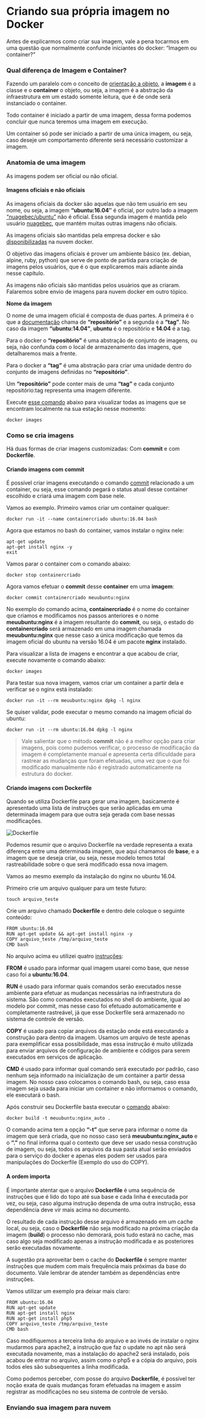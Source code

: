 # Criando sua própria imagem no Docker


Antes de explicarmos como criar sua imagem, vale a pena tocarmos em uma questão que normalmente confunde iniciantes do docker: “Imagem ou container?”

### Qual diferença de Imagem e Container?

Fazendo um paralelo com o conceito de [orientação a objeto](https://pt.wikipedia.org/wiki/Orienta%C3%A7%C3%A3o_a_objetos), a **imagem** é a classe e o **container** o objeto, ou seja, a imagem é a abstração da infraestrutura em um estado somente leitura, que é de onde será instanciado o container.

Todo container é iniciado a partir de uma imagem, dessa forma podemos concluir que nunca teremos uma imagem em execução.

Um container só pode ser iniciado a partir de uma única imagem, ou seja,  caso deseje um comportamento diferente será necessário customizar a imagem.

### Anatomia de uma imagem

As imagens podem ser oficial ou não oficial.

#### Imagens oficiais e não oficiais

As imagens oficiais da docker são aquelas que não tem usuário em seu nome, ou seja, a imagem **“ubuntu:16.04″** é oficial, por outro lado a imagem [“nuagebec/ubuntu”](https://hub.docker.com/r/nuagebec/ubuntu/) não é oficial. Essa segunda imagem é mantida pelo usuário [nuagebec](https://hub.docker.com/u/nuagebec/), que mantém muitas outras imagens não oficiais.

As imagens oficiais são mantidas pela empresa docker e são [disponibilizadas](https://hub.docker.com/explore/) na nuvem docker.

O objetivo das imagens oficiais é prover um ambiente básico (ex. debian, alpine, ruby, python) que serve de ponto de partida para criação de imagens pelos usuários, que é o que explicaremos mais adiante ainda nesse capítulo.

As imagens não oficiais são mantidas pelos usuários que as criaram. Falaremos sobre envio de imagens para nuvem docker em outro tópico.

**Nome da imagem**

O nome de uma imagem oficial é composta de duas partes. A primeira é o que a [documentação](https://docs.docker.com/engine/userguide/containers/dockerimages/) chama de **“repositório”** e a segunda é a **“tag”**. No caso da imagem **“ubuntu:14.04”**, **ubuntu** é o repositório e **14.04** é a tag.

Para o docker o **“repositório”** é uma abstração de conjunto de imagens, ou seja, não confunda com o local de armazenamento das imagens, que detalharemos mais a frente.

Para o docker a **“tag”** é uma abstração para criar uma unidade dentro do conjunto de imagens definidas no **“repositório”**.

Um **“repositório”** pode conter mais de uma **“tag”** e cada conjunto repositório:tag representa uma imagem diferente.

Execute [esse comando](https://docs.docker.com/engine/reference/commandline/images/) abaixo para visualizar todas as imagens que se encontram localmente na sua estação nesse momento:

```
docker images
```

### Como se cria imagens

Há duas formas de criar imagens customizadas: Com **commit** e com **Dockerfile**.

#### Criando imagens com commit

É possível criar imagens executando o comando [commit](https://docs.docker.com/engine/reference/commandline/commit/) relacionado a um container, ou seja, esse comando pegará o status atual desse container escolhido e criará uma imagem com base nele.

Vamos ao exemplo. Primeiro vamos criar um container qualquer:

```
docker run -it --name containercriado ubuntu:16.04 bash
```

Agora que estamos no bash do container, vamos instalar o nginx nele:

```
apt-get update
apt-get install nginx -y
exit
```

Vamos parar o container com o comando abaixo:

```
docker stop containercriado
```

Agora vamos efetuar o **commit** desse **container** em uma **imagem**:

```
docker commit containercriado meuubuntu:nginx
```

No exemplo do comando acima, **containercriado** é o nome do container que criamos e modificamos nos passos anteriores e o nome **meuubuntu:nginx** é a imagem resultante do **commit**, ou seja, o estado do **containercriado** será armazenado em uma imagem chamada **meuubuntu:nginx** que nesse caso a única modificação que temos da imagem oficial do ubuntu na versão 16.04 é um pacote **nginx** instalado.

Para visualizar a lista de imagens e encontrar a que acabou de criar, execute novamente o comando abaixo:

```
docker images
```

Para testar sua nova imagem, vamos criar um container a partir dela e verificar se o nginx está instalado:

```
docker run -it --rm meuubuntu:nginx dpkg -l nginx
```

Se quiser validar, pode executar o mesmo comando na imagem oficial do ubuntu:

```
docker run -it --rm ubuntu:16.04 dpkg -l nginx
```

> Vale salientar que o método **commit** não é a melhor opção para criar imagens, pois como pudemos verificar, o processo de modificação da imagem é completamente manual e apresenta certa dificuldade para rastrear as mudanças que foram efetuadas, uma vez que o que foi modificado manualmente não é registrado automaticamente na estrutura do docker.

#### Criando imagens com Dockerfile

Quando se utiliza Dockerfile para gerar uma imagem, basicamente é apresentado uma lista de instruções que serão aplicadas em uma determinada imagem para que outra seja gerada com base nessas modificações.

![Dockerfile](images/dockerfile.png)

Podemos resumir que o arquivo Dockerfile na verdade representa a exata diferença entre uma determinada imagem, que aqui chamamos de **base**, e a imagem que se deseja criar, ou seja, nesse modelo temos total rastreabilidade sobre o que será modificado essa nova imagem.

Vamos ao mesmo exemplo da instalação do nginx no ubuntu 16.04.

Primeiro crie um arquivo qualquer para um teste futuro:

```
touch arquivo_teste
```

Crie um arquivo chamado **Dockerfile** e dentro dele coloque o seguinte conteúdo:

```
FROM ubuntu:16.04
RUN apt-get update && apt-get install nginx -y
COPY arquivo_teste /tmp/arquivo_teste
CMD bash
```

No arquivo acima eu utilizei quatro [instruções](https://docs.docker.com/engine/reference/builder/):

**FROM** é usado para informar qual imagem usarei como base, que nesse caso foi a **ubuntu:16.04**.

**RUN** é usado para informar quais comandos serão executados nesse ambiente para efetuar as mudanças necessárias na infraestrutura do sistema. São como comandos executados no shell do ambiente, igual ao modelo por commit, mas nesse caso foi efetuado automaticamente e completamente rastreável, já que esse Dockerfile será armazenado no sistema de controle de versão.

**COPY** é usado para copiar arquivos da estação onde está executando a construção para dentro da imagem. Usamos um arquivo de teste apenas para exemplificar essa possibilidade, mas essa instrução é muito utilizada para enviar arquivos de configuração de ambiente e códigos para serem executados em serviços de aplicação.

**CMD** é usado para informar qual comando será executado por padrão, caso nenhum seja informado na inicialização de um container a partir dessa imagem. No nosso caso colocamos o comando bash, ou seja, caso essa imagem seja usada para iniciar um container e não informamos o comando, ele executará o bash.

Após construir seu Dockerfile basta executar o [comando](https://docs.docker.com/engine/reference/commandline/build/) abaixo:

```
docker build -t meuubuntu:nginx_auto .
```

O comando acima tem a opção **“-t”** que serve para informar o nome da imagem que será criada, que no nosso caso será **meuubuntu:nginx_auto** e o **“.”** no final informa qual o contexto que deve ser usado nessa construção de imagem, ou seja, todos os arquivos da sua pasta atual serão enviados para o serviço do docker e apenas eles podem ser usados para manipulações do Dockerfile (Exemplo do uso do COPY).

#### A ordem importa

É importante atentar que o arquivo **Dockerfile** é uma sequência de instruções que é lido do topo até sua base e cada linha é executada por vez, ou seja, caso alguma instrução dependa de uma outra instrução, essa dependência deve vir mais acima no documento.

O resultado de  cada instrução desse arquivo é armazenado em um cache local, ou seja, caso o **Dockerfile** não seja modificado na próxima criação da imagem (**build**) o processo não demorará, pois tudo estará no cache, mas caso algo seja modificado apenas a instrução modificada e as posteriores serão executadas novamente.

A sugestão pra aproveitar bem o cache do **Dockerfile** é sempre manter instruções que mudem com mais frequência mais próximas da base do documento. Vale lembrar de atender também as dependências entre instruções.

Vamos utilizar um exemplo pra deixar mais claro:

```
FROM ubuntu:16.04
RUN apt-get update
RUN apt-get install nginx
RUN apt-get install php5
COPY arquivo_teste /tmp/arquivo_teste
CMD bash
```

Caso modifiquemos a terceira linha do arquivo e ao invés de instalar o nginx mudarmos para apache2, a instrução que faz o update no apt não será executada novamente, mas a instalação do apache2 será instalado, pois acabou de entrar no arquivo, assim como o php5 e a cópia do arquivo, pois todos eles são subsequentes a linha modificada.

Como podemos perceber, com posse do arquivo **Dockerfile**, é possível ter noção exata de quais mudanças foram efetuadas na imagem e assim registrar as modificações no seu sistema de controle de versão.

### Enviando sua imagem para nuvem
